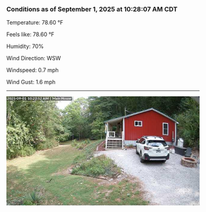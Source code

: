 ### Conditions as of September 1, 2025 at 10:28:07 AM CDT 

Temperature: 78.60 &deg;F

Feels like: 78.60 &deg;F

Humidity: 70%

Wind Direction: WSW

Windspeed: 0.7 mph

Wind Gust: 1.6 mph

---

<img src="./images/latest.jpeg"/>

